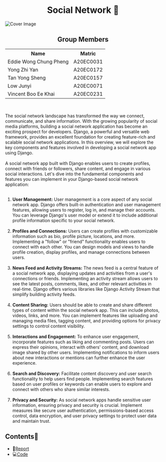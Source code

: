 <h1 align='center'>Social Network 📱</h1>
<img class="cover-image" src="https://img.freepik.com/premium-vector/social-network-concept_98292-5943.jpg?w=2000" alt="Cover Image">
<h2 align = 'center'>Group Members </h2>
<table align = 'center'>
  <tr>
    <th>Name</th> 
    <th>Matric</th>
  </tr>
  <tr>
    <td>Eddie Wong Chung Pheng</td>
    <td>A20EC0031</td>
  </tr>
  <tr>
    <td>Yong Zhi Yan</td>
    <td>A20EC0172</td>
  </tr>
    <tr>
    <td>Tan Yong Sheng</td>
    <td>A20EC0157</td>
  </tr>
    <tr>
    <td>Low Junyi</td>
    <td>A20EC0071</td>
  </tr>
  <tr>
    <td>Vincent Boo Ee Khai</td>
    <td>A20EC0231</td>
  </tr>
</table><br>

The social network landscape has transformed the way we connect, communicate, and share information. With the growing popularity of social media platforms, building a social network application has become an exciting prospect for developers. Django, a powerful and versatile web framework, provides an excellent foundation for creating feature-rich and scalable social network applications. In this overview, we will explore the key components and features involved in developing a social network app using Django.
<br><br>
A social network app built with Django enables users to create profiles, connect with friends or followers, share content, and engage in various social interactions. Let's dive into the fundamental components and features you can implement in your Django-based social network application:
<br><br>
<ol>
  <li>
    <strong>User Management:</strong>
User management is a core aspect of any social network app. Django offers built-in authentication and user management features, allowing users to register, log in, and manage their accounts. You can leverage Django's user model or extend it to include additional profile information specific to your social network.
  </li>
<br>
  <li>
    <strong>Profiles and Connections:</strong>
Users can create profiles with customizable information such as bio, profile picture, locations, and more. Implementing a "follow" or "friend" functionality enables users to connect with each other. You can design models and views to handle profile creation, display profiles, and manage connections between users.
  </li>
    <br>
  <li>
    <strong>News Feed and Activity Streams:</strong>
The news feed is a central feature of a social network app, displaying updates and activities from a user's connections or friends. Implementing an activity stream allows users to see the latest posts, comments, likes, and other relevant activities in real-time. Django offers various libraries like Django Activity Stream that simplify building activity feeds.
  </li>
    <br>
  <li>
    <strong>Content Sharing:</strong>
Users should be able to create and share different types of content within the social network app. This can include photos, videos, links, and more. You can implement features like uploading and managing media files, tagging content, and providing options for privacy settings to control content visibility.
  </li>
  <br>
  <li>
    <strong>Interactions and Engagement:</strong>
To enhance user engagement, incorporate features such as liking and commenting posts. Users can express their opinions, interact with others' content, and download image shared by other users. Implementing notifications to inform users about new interactions or mentions can further enhance the user experience.
  </li>
    <br>
  <li>
    <strong>Search and Discovery:</strong>
Facilitate content discovery and user search functionality to help users find people. Implementing search features based on user profiles or keywords can enable users to explore and connect with others who share similar interests.
  </li>
    <br>
  <li>
    <strong>Privacy and Security:</strong>
As social network apps handle sensitive user information, ensuring privacy and security is crucial. Implement measures like secure user authentication, permissions-based access control, data encryption, and user privacy settings to protect user data and maintain trust.
  </li>
</ol>

## Contents📝
- 📑[Report](https://github.com/drshahizan/learn-django/blob/main/materials/assignment/submission/MichelinStar/Documentation.md)
- 💻[Code](https://github.com/drshahizan/learn-django/tree/main/materials/assignment/submission/MichelinStar/Social_Network_App)
